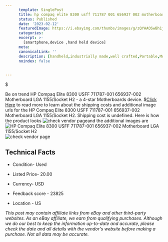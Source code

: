 ```yaml
---
      template: SinglePost
      title: hp compaq elite 8300 usff 711787 001 656937 002 motherboard lga 1155 socket h2
      status: Published
      date: '2023-02-12'
      featuredImage: https://i.ebayimg.com/thumbs/images/g/zQYAAOSwBh1j2uVE/s-l225.jpg
      categories: 
      excerpt: >-
        [smartphone,device ,hand held device]
      meta:
      canonicalLink: ''
      description: [handheld,industrially made,well crafted,Portable,Mobile,Compact,Convenient,Lightweight,Maneuverable,Man-portable,Miniature,Carriable,Hand-held,Light,Holdable,Transportable,Mobile device,Pocket-sized,On-the-go,Wireless,Cordless,Compact size,Convenient size, smartphone,device ,hand held device]
      noindex: false
      
        
---
```

$

Be on trend HP Compaq Elite 8300 USFF 711787-001 656937-002 Motherboard LGA 1155/Socket H2 - a 4-star Motherboards device.
$[Click Here](https://www.ebay.com/itm/234890300965?hash=item36b08d8e25%3Ag%3AzQYAAOSwBh1j2uVE&mkevt=1&mkcid=1&mkrid=711-53200-19255-0&campid=%253CePNCampaignId%253E&customid=%253CreferenceId%253E&toolid=10049) to read more to learn about the shipping costs and additional image urls for the HP Compaq Elite 8300 USFF 711787-001 656937-002 Motherboard LGA 1155/Socket H2. Shipping cost is undefined. Here is how the product looks ![check vendor page](https://i.ebayimg.com/thumbs/images/g/zQYAAOSwBh1j2uVE/s-l225.jpg)and the additional images are![HP Compaq Elite 8300 USFF 711787-001 656937-002 Motherboard LGA 1155/Socket H2](https://i.ebayimg.com/images/g/zQYAAOSwBh1j2uVE/s-l1600.jpg)![check vendor page](https://origin-galleryplus.ebayimg.com/ws/web/234890300965_2_0_1/225x225.jpg,https://origin-galleryplus.ebayimg.com/ws/web/234890300965_3_0_1/225x225.jpg,https://origin-galleryplus.ebayimg.com/ws/web/234890300965_4_0_1/225x225.jpg,https://origin-galleryplus.ebayimg.com/ws/web/234890300965_5_0_1/225x225.jpg,https://origin-galleryplus.ebayimg.com/ws/web/234890300965_6_0_1/225x225.jpg,https://origin-galleryplus.ebayimg.com/ws/web/234890300965_7_0_1/225x225.jpg,https://origin-galleryplus.ebayimg.com/ws/web/234890300965_8_0_1/225x225.jpg,https://origin-galleryplus.ebayimg.com/ws/web/234890300965_9_0_1/225x225.jpg,https://origin-galleryplus.ebayimg.com/ws/web/234890300965_10_0_1/225x225.jpg)



 ## Technical Facts 



     
      

 - Condition- Used 


      

 - Listed Price- 20.00 


      

 - Currency- USD 


      

 - Feedback score - 23825 


      

 - Location - US 


      
      

 *_This post may contain affiliate links from eBay and other third-party websites. As an eBay affiliate, we earn from qualifying purchases. Although we do our best to keep the information up-to-date and accurate, please check the date and all details with the vendor's website before making a purchase. Not all data may be accurate._*







